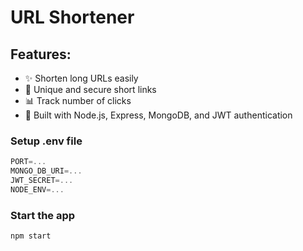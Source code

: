# URL Shortener

## Features:
- ✨ Shorten long URLs easily
- 🔗 Unique and secure short links
- 📊 Track number of clicks
- 🚀 Built with Node.js, Express, MongoDB, and JWT authentication

### Setup .env file

```js
PORT=...
MONGO_DB_URI=...
JWT_SECRET=...
NODE_ENV=...
```

### Start the app

```shell
npm start
```
